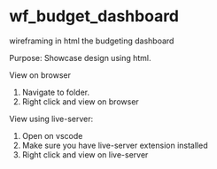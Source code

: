 # wf_budget_dashboard
wireframing in html the budgeting dashboard


Purpose:
Showcase design using html. 

View on browser
1. Navigate to folder.
2. Right click and view on browser

View using live-server:
1. Open on vscode
2. Make sure you have live-server extension installed
3. Right click and view on live-server
